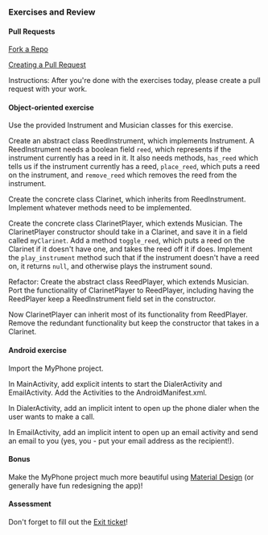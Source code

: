 ### Exercises and Review

#### Pull Requests

[Fork a Repo](https://help.github.com/articles/fork-a-repo/)

[Creating a Pull Request](https://help.github.com/articles/using-pull-requests/)

Instructions: After you're done with the exercises today, please create a pull request with your work.

#### Object-oriented exercise

Use the provided Instrument and Musician classes for this exercise.

Create an abstract class ReedInstrument, which implements Instrument. A ReedInstrument needs a boolean field `reed`, which represents if the instrument currently has a reed in it. It also needs methods, `has_reed` which tells us if the instrument currently has a reed, `place_reed`, which puts a reed on the instrument, and `remove_reed` which removes the reed from the instrument.

Create the concrete class Clarinet, which inherits from ReedInstrument. Implement whatever methods need to be implemented.

Create the concrete class ClarinetPlayer, which extends Musician<Clarinet>. The ClarinetPlayer constructor should take in a Clarinet, and save it in a field called `myClarinet`. Add a method `toggle_reed`, which puts a reed on the Clarinet if it doesn't have one, and takes the reed off it if does.  Implement the `play_instrument` method such that if the instrument doesn't have a reed on, it returns `null`, and otherwise plays the instrument sound.

Refactor: Create the abstract class ReedPlayer, which extends Musician<ReedInstrument>. Port the functionality of ClarinetPlayer to ReedPlayer, including having the ReedPlayer keep a ReedInstrument field set in the constructor.

Now ClarinetPlayer can inherit most of its functionality from ReedPlayer. Remove the redundant functionality but keep the constructor that takes in a Clarinet.

#### Android exercise

Import the MyPhone project.

In MainActivity, add explicit intents to start the DialerActivity and EmailActivity. Add the Activities to the AndroidManifest.xml.

In DialerActivity, add an implicit intent to open up the phone dialer when the user wants to make a call.

In EmailActivity, add an implicit intent to open up an email activity and send an email to you (yes, you - put your email address as the recipient!).

#### Bonus

Make the MyPhone project much more beautiful using [Material Design](https://developer.android.com/design/material/index.html) (or generally have fun redesigning the app)!

#### Assessment

Don't forget to fill out the [Exit ticket](https://docs.google.com/forms/d/1a-gfjjsn35N-C6wrQU9y02vHoYLFaEfjUgD7J91n3rM/viewform?usp=send_form)!
